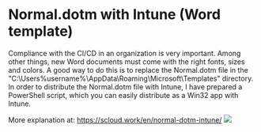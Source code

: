 # Normal.dotm with Intune (Word template)

Compliance with the CI/CD in an organization is very important. Among other things, new Word documents must come with the right fonts, sizes and colors. A good way to do this is to replace the Normal.dotm file in the "C:\Users\%username%\AppData\Roaming\Microsoft\Templates" directory. In order to distribute the Normal.dotm file with Intune, I have prepared a PowerShell script, which you can easily distribute as a Win32 app with Intune.

More explanation at: https://scloud.work/en/normal-dotm-intune/
[![](https://scloud.work/wp-content/uploads/2022/03/normal-dotm.jpg)](https://scloud.work/en/normal-dotm-intune/)
